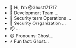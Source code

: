 - 👋 Hi, I’m @Ghost171717
- 👀 Development Team ...
- 🌱 Security team Operations ...
- 💞️ Security Oraganization ...
- 📫 ...
- 😄 Pronouns: Ghost...
- ⚡ Fun fact: Ghost...

<!---
Ghost171717/Ghost171717 is a ✨ special ✨ repository because its `README.md` (this file) appears on your GitHub profile.
You can click the Preview link to take a look at your changes.
--->
